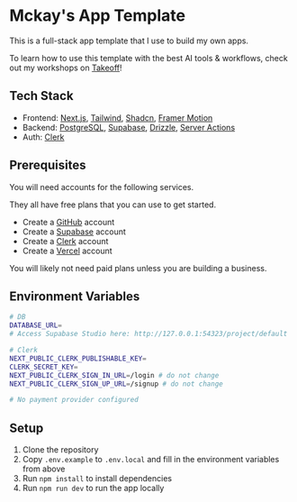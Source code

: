 # Mckay's App Template

This is a full-stack app template that I use to build my own apps.

To learn how to use this template with the best AI tools & workflows, check out my workshops on [Takeoff](https://JoinTakeoff.com/)!

## Tech Stack

- Frontend: [Next.js](https://nextjs.org/docs), [Tailwind](https://tailwindcss.com/docs/guides/nextjs), [Shadcn](https://ui.shadcn.com/docs/installation), [Framer Motion](https://www.framer.com/motion/introduction/)
- Backend: [PostgreSQL](https://www.postgresql.org/about/), [Supabase](https://supabase.com/), [Drizzle](https://orm.drizzle.team/docs/get-started-postgresql), [Server Actions](https://nextjs.org/docs/app/building-your-application/data-fetching/server-actions-and-mutations)
- Auth: [Clerk](https://clerk.com/)

## Prerequisites

You will need accounts for the following services.

They all have free plans that you can use to get started.

- Create a [GitHub](https://github.com/) account
- Create a [Supabase](https://supabase.com/) account
- Create a [Clerk](https://clerk.com/) account
- Create a [Vercel](https://vercel.com/) account

You will likely not need paid plans unless you are building a business.

## Environment Variables

```bash
# DB
DATABASE_URL=
# Access Supabase Studio here: http://127.0.0.1:54323/project/default

# Clerk
NEXT_PUBLIC_CLERK_PUBLISHABLE_KEY=
CLERK_SECRET_KEY=
NEXT_PUBLIC_CLERK_SIGN_IN_URL=/login # do not change
NEXT_PUBLIC_CLERK_SIGN_UP_URL=/signup # do not change

# No payment provider configured
```

## Setup

1. Clone the repository
2. Copy `.env.example` to `.env.local` and fill in the environment variables from above
3. Run `npm install` to install dependencies
4. Run `npm run dev` to run the app locally
